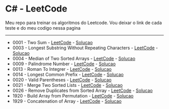 # C# - LeetCode

Meu repo para treinar os algoritmos do Leetcode.
Vou deixar o link de cada teste e do meu codigo nessa pagina

---

- 0001 - Two Sum                                         - [LeetCode](https://leetcode.com/problems/two-sum/) - [Solucao](https://github.com/Robert1802/LeetCode-CSharp/blob/master/0001_TwoSum/Program.cs)
- 0003 - Longest Substring Without Repeating Characters  - [LeetCode](https://leetcode.com/problems/longest-substring-without-repeating-characters/) - [Solucao](https://github.com/Robert1802/LeetCode-CSharp/blob/master/0003_LongestSubstring/Program.cs)
- 0004 - Median of Two Sorted Arrays                     - [LeetCode](https://leetcode.com/problems/median-of-two-sorted-arrays/) - [Solucao](https://github.com/Robert1802/LeetCode-CSharp/blob/master/0004_MedianOfTwoSortedArrays/Program.cs)
- 0009 - Palindrome Number                               - [LeetCode](https://leetcode.com/problems/palindrome-number/) - [Solucao](https://github.com/Robert1802/LeetCode-CSharp/blob/master/0009_PalindromeNumber/Program.cs)
- 0013 - Roman To Integrer                               - [LeetCode](https://leetcode.com/problems/roman-to-integer/) - [Solucao](https://github.com/Robert1802/LeetCode-CSharp/blob/master/0013_RomanToInt/Program.cs)
- 0014 - Longest Common Prefix                           - [LeetCode](https://leetcode.com/problems/longest-common-prefix/) - [Solucao](https://github.com/Robert1802/LeetCode-CSharp/blob/master/0014_LongestCommonPrefix/Program.cs)
- 0020 - Valid Parentheses                               - [LeetCode](https://leetcode.com/problems/valid-parentheses/) - [Solucao](https://github.com/Robert1802/LeetCode-CSharp/blob/master/0020_ValidParentheses/Program.cs)
- 0021 - Merge Two Sorted Lists                          - [LeetCode](https://leetcode.com/problems/merge-two-sorted-lists/) - [Solucao](https://github.com/Robert1802/LeetCode-CSharp/blob/master/0021_MergeTwoSortedLists/Program.cs)
- 0026 - Remove Duplicates from Sorted Array             - [LeetCode](https://leetcode.com/problems/remove-duplicates-from-sorted-array/) - [Solucao](https://github.com/Robert1802/LeetCode-CSharp/blob/master/0026_RemoveDuplicatesFromSortedArray/Program.cs)
- 1920 - Build Array from Permutation                    - [LeetCode](https://leetcode.com/problems/build-array-from-permutation/) - [Solucao](https://github.com/Robert1802/LeetCode-CSharp/blob/master/1920_BuildArrayFromPermutation/Program.cs)
- 1929 - Concatenation of Array                          - [LeetCode](https://leetcode.com/problems/concatenation-of-array/) - [Solucao](https://github.com/Robert1802/LeetCode-CSharp/blob/master/1929_ConcatenationOfArray/Program.cs)
